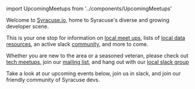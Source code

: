 import UpcomingMeetups from '../components/UpcomingMeetups'

Welcome to [Syracuse.io](http://syracuse.io), home to Syracuse's diverse and growing developer scene.

This is your one stop for information on [local meet ups](/groups/), lists of [local data
resources](/resources/), an active slack [community](/community/), and more to come.

Whether you are new to the area or a seasoned veteran, please check
out [tech meetups](/groups), join our
[mailing list](https://tinyletter.com/syracuseio), and hang out
with our [local slack group](//slackacuse.herokuapp.com)

<center><script async defer src="https://syracuseio.now.sh/slackin.js?large"></script></center>

Take a look at our upcoming events below, join us in slack,
and join our friendly community of Syracuse devs.

<UpcomingMeetups />